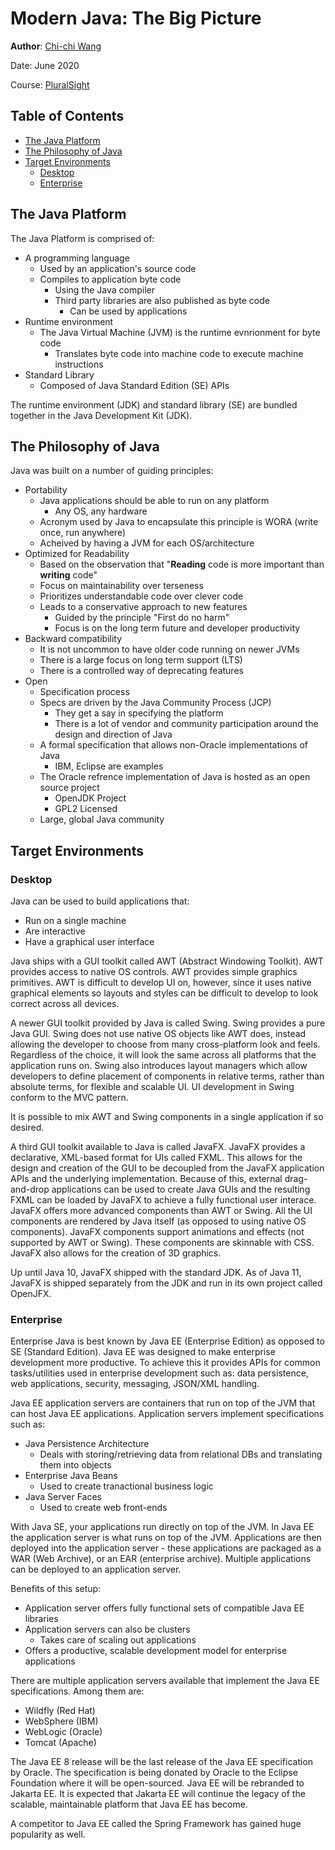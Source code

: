 # Modern Java: The Big Picture
**Author**: [Chi-chi Wang](https://github.com/chichiwang)

Date: June 2020

Course: [PluralSight](https://app.pluralsight.com/library/courses/modern-java-big-picture/table-of-contents)

## Table of Contents
* [The Java Platform](#the-java-platform)
* [The Philosophy of Java](#the-philosophy-of-java)
* [Target Environments](#target-environments)
  * [Desktop](#desktop)
  * [Enterprise](#enterprise)

## The Java Platform
The Java Platform is comprised of:
* A programming language
  * Used by an application's source code
  * Compiles to application byte code
    * Using the Java compiler
    * Third party libraries are also published as byte code
      * Can be used by applications
* Runtime environment
  * The Java Virtual Machine (JVM) is the runtime evnrionment for byte code
    * Translates byte code into machine code to execute machine instructions
* Standard Library
  * Composed of Java Standard Edition (SE) APIs

The runtime environment (JDK) and standard library (SE) are bundled together in the Java Development Kit (JDK).

## The Philosophy of Java
Java was built on a number of guiding principles:
* Portability
  * Java applications should be able to run on any platform
    * Any OS, any hardware
  * Acronym used by Java to encapsulate this principle is WORA (write once, run anywhere)
  * Acheived by having a JVM for each OS/architecture
* Optimized for Readability
  * Based on the observation that "**Reading** code is more important than **writing** code"
  * Focus on maintainability over terseness
  * Prioritizes understandable code over clever code
  * Leads to a conservative approach to new features
    * Guided by the principle "First do no harm"
    * Focus is on the long term future and developer productivity
* Backward compatibility
  * It is not uncommon to have older code running on newer JVMs
  * There is a large focus on long term support (LTS)
  * There is a controlled way of deprecating features
* Open
  * Specification process
  * Specs are driven by the Java Community Process (JCP)
    * They get a say in specifying the platform
    * There is a lot of vendor and community participation around the design and direction of Java
  * A formal specification that allows non-Oracle implementations of Java
    * IBM, Eclipse are examples
  * The Oracle refrence implementation of Java is hosted as an open source project
    * OpenJDK Project
    * GPL2 Licensed
  * Large, global Java community

## Target Environments
### Desktop
Java can be used to build applications that:
* Run on a single machine
* Are interactive
* Have a graphical user interface
    
Java ships with a GUI toolkit called AWT (Abstract Windowing Toolkit). AWT provides access to native OS controls. AWT provides simple graphics primitives. AWT is difficult to develop UI on, however, since it uses native graphical elements so layouts and styles can be difficult to develop to look correct across all devices.

A newer GUI toolkit provided by Java is called Swing. Swing provides a pure Java GUI. Swing does not use native OS objects like AWT does, instead allowing the developer to choose from many cross-platform look and feels. Regardless of the choice, it will look the same across all platforms that the application runs on. Swing also introduces layout managers which allow developers to define placement of components in relative terms, rather than absolute terms, for flexible and scalable UI. UI development in Swing conform to the MVC pattern.

It is possible to mix AWT and Swing components in a single application if so desired.

A third GUI toolkit available to Java is called JavaFX. JavaFX provides a declarative, XML-based format for UIs called FXML. This allows for the design and creation of the GUI to be decoupled from the JavaFX application APIs and the underlying implementation. Because of this, external drag-and-drop applications can be used to create Java GUIs and the resulting FXML can be loaded by JavaFX to achieve a fully functional user interace. JavaFX offers more advanced components than AWT or Swing. All the UI components are rendered by Java itself (as opposed to using native OS components). JavaFX components support animations and effects (not supported by AWT or Swing). These components are skinnable with CSS. JavaFX also allows for the creation of 3D graphics.

Up until Java 10, JavaFX shipped with the standard JDK. As of Java 11, JavaFX is shipped separately from the JDK and run in its own project called OpenJFX.

### Enterprise
Enterprise Java is best known by Java EE (Enterprise Edition) as opposed to SE (Standard Edition). Java EE was designed to make enterprise development more productive. To achieve this it provides APIs for common tasks/utilities used in enterprise development such as: data persistence, web applications, security, messaging, JSON/XML handling.

Java EE application servers are containers that run on top of the JVM that can host Java EE applications. Application servers implement specifications such as:
* Java Persistence Architecture
  * Deals with storing/retrieving data from relational DBs and translating them into objects
* Enterprise Java Beans
  * Used to create tranactional business logic
* Java Server Faces
  * Used to create web front-ends

With Java SE, your applications run directly on top of the JVM. In Java EE the application server is what runs on top of the JVM. Applications are then deployed into the application server - these applications are packaged as a WAR (Web Archive), or an EAR (enterprise archive). Multiple applications can be deployed to an application server.

Benefits of this setup:
* Application server offers fully functional sets of compatible Java EE libraries
* Application servers can also be clusters
  * Takes care of scaling out applications
* Offers a productive, scalable development model for enterprise applications

There are multiple application servers available that implement the Java EE specifications. Among them are:
* Wildfly (Red Hat)
* WebSphere (IBM)
* WebLogic (Oracle)
* Tomcat (Apache)

The Java EE 8 release will be the last release of the Java EE specification by Oracle. The specification is being donated by Oracle to the Eclipse Foundation where it will be open-sourced. Java EE will be rebranded to Jakarta EE. It is expected that Jakarta EE will continue the legacy of the scalable, maintainable platform that Java EE has become.

A competitor to Java EE called the Spring Framework has gained huge popularity as well.
